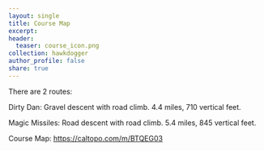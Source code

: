```yaml
---
layout: single
title: Course Map
excerpt: 
header:
  teaser: course_icon.png
collection: hawkdogger
author_profile: false
share: true
---
```


There are 2 routes: 

Dirty Dan: Gravel descent with road climb. 4.4 miles, 710 vertical feet. 

Magic Missiles: Road descent with road climb. 5.4 miles, 845 vertical feet. 

Course Map: https://caltopo.com/m/BTQEG03


